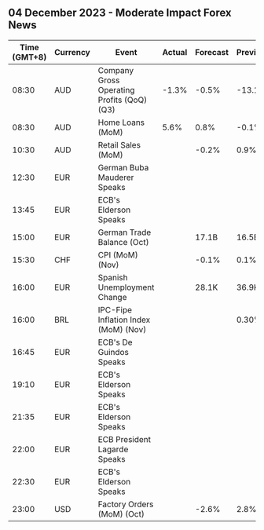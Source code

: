 ## 04 December 2023 - Moderate Impact Forex News

| Time (GMT+8) | Currency | Event | Actual | Forecast | Previous |
|------|----------|-------|--------|----------|----------|
| 08:30 | AUD | Company Gross Operating Profits (QoQ) (Q3) | -1.3% | -0.5% | -13.1% |
| 08:30 | AUD | Home Loans (MoM) | 5.6% | 0.8% | -0.1% |
| 10:30 | AUD | Retail Sales (MoM) |  | -0.2% | 0.9% |
| 12:30 | EUR | German Buba Mauderer Speaks |  |  |  |
| 13:45 | EUR | ECB's Elderson Speaks |  |  |  |
| 15:00 | EUR | German Trade Balance (Oct) |  | 17.1B | 16.5B |
| 15:30 | CHF | CPI (MoM) (Nov) |  | -0.1% | 0.1% |
| 16:00 | EUR | Spanish Unemployment Change |  | 28.1K | 36.9K |
| 16:00 | BRL | IPC-Fipe Inflation Index (MoM) (Nov) |  |  | 0.30% |
| 16:45 | EUR | ECB's De Guindos Speaks |  |  |  |
| 19:10 | EUR | ECB's Elderson Speaks |  |  |  |
| 21:35 | EUR | ECB's Elderson Speaks |  |  |  |
| 22:00 | EUR | ECB President Lagarde Speaks |  |  |  |
| 22:30 | EUR | ECB's Elderson Speaks |  |  |  |
| 23:00 | USD | Factory Orders (MoM) (Oct) |  | -2.6% | 2.8% |
